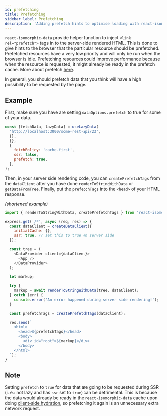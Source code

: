 ```yaml
---
id: prefetching
title: Prefetching
sidebar_label: Prefetching
description: 'Adding prefetch hints to optimise loading with react-isomorphic-data'
---
```


`react-isomorphic-data` provide helper function to inject `<link rel="prefetch">` tags in to the server-side rendered HTML. This is done to give hints to the browser that the particular resource should be prefetched. Prefetched resources have a very low priority and will only be run when the browser is idle. Prefetching resources could improve performance because when the resource is requested, it might already be ready in the prefetch cache. More about prefetch [here](https://developer.mozilla.org/en-US/docs/Web/HTTP/Link_prefetching_FAQ).

In general, you should prefetch data that you think will have a high possibility to be requested by the page.

## Example
First, make sure you have are setting `dataOptions.prefetch` to true for some of your data. 
```javascript
const [fetchData, lazyData] = useLazyData(
  'http://localhost:3000/some-rest-api/23',
  {},
  {},
  {
    fetchPolicy: 'cache-first',
    ssr: false,
    prefetch: true,
  },
);
```

Then, in your server side rendering code, you can `createPrefetchTags` from the `dataClient` after you have done `renderToStringWithData` or `getDataFromTree`. Finally, put the `prefetchTags` into the `<head>` of your HTML response.

*(shortened example)*
```javascript
import { renderToStringWithData, createPrefetchTags } from 'react-isomorphic-data/ssr';

express.get('/*', async (req, res) => {
  const dataClient = createDataClient({
    initialCache: {},
    ssr: true, // set this to true on server side
  });

  const tree = (
    <DataProvider client={dataClient}>
      <App />
    </DataProvider>
  );

  let markup;

  try {
    markup = await renderToStringWithData(tree, dataClient);
  } catch (err) {
    console.error('An error happened during server side rendering!');
  }

  const prefetchTags = createPrefetchTags(dataClient);

  res.send(`
    <html>
      <head>${prefetchTags}</head>
      <body>
        <div id="root">${markup}</div>
      </body>
    </html>
  `);
}
```

## Note
Setting `prefetch` to `true` for data that are going to be requested during SSR (i. e.: not lazy and has `ssr` set to `true`) can be detrimental. This is because the data would already be ready in the `react-isomorphic-data` cache upon doing [client-side hydration](./client-side-hydration.md), so prefetching it again is an unnecessary extra network request.